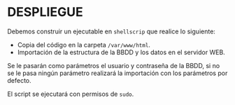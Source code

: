 # DESPLIEGUE

Debemos construir un ejecutable en `shellscrip` que realice lo siguiente:

- Copia del código en la carpeta `/var/www/html`.
- Importación de la estructura de la BBDD y los datos en el servidor WEB.

Se le pasarán como parámetros el usuario y contraseña de la BBDD, si no se le pasa ningún parámetro realizará la importación con los parámetros por defecto.

El script se ejecutará con permisos de `sudo`.
